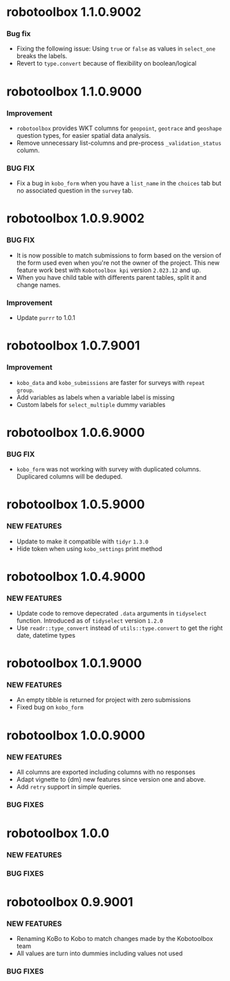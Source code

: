 robotoolbox 1.1.0.9002
======================

### Bug fix

- Fixing the following issue: Using `true` or `false` as values in `select_one` breaks the labels.
- Revert to `type.convert` because of flexibility on boolean/logical


robotoolbox 1.1.0.9000
======================

### Improvement

- `robotoolbox` provides WKT columns for `geopoint`, `geotrace` and `geoshape` question types, for easier spatial data analysis.
- Remove unnecessary list-columns and pre-process `_validation_status` column.

### BUG FIX

- Fix a bug in `kobo_form` when you have a `list_name` in the `choices` tab but no associated question in the `survey` tab.

robotoolbox 1.0.9.9002
======================

### BUG FIX

- It is now possible to match submissions to form based on the version of the form used even when you're not the owner of the project. This new feature work best with `Kobotoolbox kpi` version `2.023.12` and up.
- When you have child table with differents parent tables, split it and change names.

### Improvement
- Update `purrr` to 1.0.1

robotoolbox 1.0.7.9001
======================

### Improvement

- `kobo_data` and `kobo_submissions` are faster for surveys with `repeat group`.
-  Add variables as labels when a variable label is missing
-  Custom labels for `select_multiple` dummy variables


robotoolbox 1.0.6.9000
======================

### BUG FIX

- `kobo_form` was not working with survey with duplicated columns. Duplicared columns will be deduped.


robotoolbox 1.0.5.9000
======================

### NEW FEATURES

- Update to make it compatible with `tidyr` `1.3.0`
- Hide token when using `kobo_settings` print method

robotoolbox 1.0.4.9000
======================

### NEW FEATURES

- Update code to remove depecrated `.data` arguments in `tidyselect` function. Introduced as of `tidyselect` version `1.2.0`
- Use `readr::type_convert` instead of `utils::type.convert` to get the right date, datetime types

robotoolbox 1.0.1.9000
======================

### NEW FEATURES

- An empty tibble is returned for project with zero submissions
- Fixed bug on `kobo_form`

robotoolbox 1.0.0.9000
======================

### NEW FEATURES

- All columns are exported including columns with no responses
-  Adapt vignette to {dm} new features since version one and above.
-  Add `retry` support in simple queries.

### BUG FIXES


robotoolbox 1.0.0
======================

### NEW FEATURES

### BUG FIXES



robotoolbox 0.9.9001
======================

### NEW FEATURES
- Renaming KoBo to Kobo to match changes made by the Kobotoolbox team
-  All values are turn into dummies including values not used

### BUG FIXES
